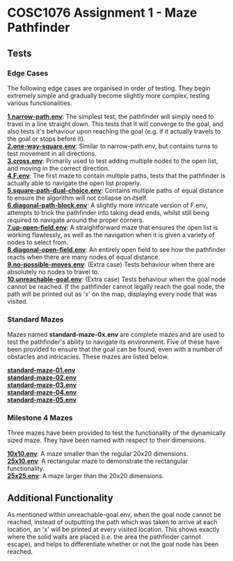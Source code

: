 # COSC1076 Assignment 1 - Maze Pathfinder

## Tests

### Edge Cases

The following edge cases are organised in order of testing. They begin extremely simple and gradually become slightly more complex, testing various functionalities.

[**1.narrow-path.env**](tests/edge_cases/1.narrow-path.env): The simplest test, the pathfinder will simply need to travel in a line straight down. This tests that it will converge to the goal, and also tests it's behaviour upon reaching the goal (e.g. if it actually travels to the goal or stops before it). <br>
[**2.one-way-square.env**](tests/edge_cases/2.one-way-square.env): Similar to narrow-path.env, but contains turns to test movement in all directions. <br>
[**3.cross.env**](tests/edge_cases/3.cross.env): Primarily used to test adding multiple nodes to the open list, and moving in the correct direction. <br>
[**4.F.env**](tests/edge_cases/4.F.env): The first maze to contain multiple paths, tests that the pathfinder is actually able to navigate the open list properly. <br>
[**5.square-path-dual-choice.env**](tests/edge_cases/5.square-path-dual-choice.env): Contains multiple paths of equal distance to ensure the algorithm will not collapse on itself. <br>
[**6.diagonal-path-block.env**](tests/edge_cases/6.diagonal-path-block.env): A slightly more intricate version of F.env, attempts to trick the pathfinder into taking dead ends, whilst still being required to navigate around the proper corners. <br>
[**7.up-open-field.env**](tests/edge_cases/7.up-open-field.env): A straightforward maze that ensures the open list is working flawlessly, as well as the navigation when it is given a variety of nodes to select from. <br>
[**8.diagonal-open-field.env**](tests/edge_cases/8.diagonal-open-field.env): An entirely open field to see how the pathfinder reacts when there are many nodes of equal distance. <br>
[**9.no-possible-moves.env**](tests/edge_cases/9.no-possible-moves.env): (Extra case) Tests behaviour when there are absolutely no nodes to travel to. <br>
[**10.unreachable-goal.env**](tests/edge_cases/10.unreachable-goal.env): (Extra case) Tests behaviour when the goal node cannot be reached. If the pathfinder cannot legally reach the goal node, the path will be printed out as 'x' on the map, displaying every node that was visited. <br>

### Standard Mazes

Mazes named **standard-maze-0x.env** are complete mazes and are used to test the pathfinder's ability to navigate its environment. Five of these have been provided to ensure that the goal can be found, even with a number of obstacles and intricacies. These mazes are listed below. <br>

[**standard-maze-01.env**](tests/standard_mazes/standard-maze-01.env) <br>
[**standard-maze-02.env**](tests/standard_mazes/standard-maze-02.env) <br>
[**standard-maze-03.env**](tests/standard_mazes/standard-maze-03.env) <br>
[**standard-maze-04.env**](tests/standard_mazes/standard-maze-04.env) <br>
[**standard-maze-05.env**](tests/standard_mazes/standard-maze-05.env) <br>

### Milestone 4 Mazes

Three mazes have been provided to test the functionality of the dynamically sized maze. They have been named with respect to their dimensions.

[**10x10.env**](tests/milestone4/10x10.env): A maze smaller than the regular 20x20 dimensions. <br>
[**25x10.env**](tests/milestone4/25x10.env): A rectangular maze to demonstrate the rectangular functionality. <br>
[**25x25.env**](tests/milestone4/25x25.env): A maze larger than the 20x20 dimensions. <br>



## Additional Functionality

As mentioned within unreachable-goal.env, when the goal node cannot be reached, instead of outputting the path which was taken to arrive at each location, an 'x' will be printed at every visited location. This shows exactly where the solid walls are placed (i.e. the area the pathfinder cannot escape), and helps to differentiate whether or not the goal node has been reached.